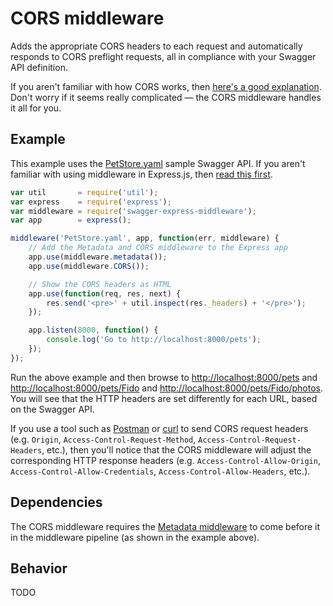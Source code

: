 CORS middleware
============================
Adds the appropriate CORS headers to each request and automatically responds to CORS preflight requests, all in compliance with your Swagger API definition.

If you aren't familiar with how CORS works, then [here's a good explanation](https://developer.mozilla.org/en-US/docs/Web/HTTP/Access_control_CORS).  Don't worry if it seems really complicated &mdash; the CORS middleware handles it all for you.


Example
--------------------------
This example uses the [PetStore.yaml](../../samples/PetStore.yaml) sample Swagger API.  If you aren't familiar with using middleware in Express.js, then [read this first](http://expressjs.com/guide/using-middleware.html).

````javascript
var util       = require('util');
var express    = require('express');
var middleware = require('swagger-express-middleware');
var app        = express();

middleware('PetStore.yaml', app, function(err, middleware) {
    // Add the Metadata and CORS middleware to the Express app
    app.use(middleware.metadata());
    app.use(middleware.CORS());

    // Show the CORS headers as HTML
    app.use(function(req, res, next) {
        res.send('<pre>' + util.inspect(res._headers) + '</pre>');
    });

    app.listen(8000, function() {
        console.log('Go to http://localhost:8000/pets');
    });
});
````

Run the above example and then browse to [http://localhost:8000/pets](http://localhost:8000/pets) and [http://localhost:8000/pets/Fido](http://localhost:8000/pets/Fido) and [http://localhost:8000/pets/Fido/photos](http://localhost:8000/pets/Fido/photos). You will see that the HTTP headers are set differently for each URL, based on the Swagger API.  

If you use a tool such as [Postman](http://getpostman.com) or [curl](http://curl.haxx.se/) to send CORS request headers (e.g. `Origin`, `Access-Control-Request-Method`, `Access-Control-Request-Headers`, etc.), then you'll notice that the CORS middleware will adjust the corresponding HTTP response headers (e.g. `Access-Control-Allow-Origin`, `Access-Control-Allow-Credentials`, `Access-Control-Allow-Headers`, etc.).


Dependencies
--------------------------
The CORS middleware requires the [Metadata middleware](metadata.md) to come before it in the middleware pipeline (as shown in the example above).


Behavior
--------------------------
TODO
